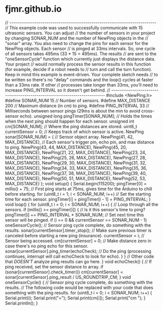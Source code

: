 # fjmr.github.io
// ---------------------------------------------------------------------------
// This example code was used to successfully communicate with 15 ultrasonic sensors. You can adjust
// the number of sensors in your project by changing SONAR_NUM and the number of NewPing objects in the
// "sonar" array. You also need to change the pins for each sensor for the NewPing objects. Each sensor
// is pinged at 33ms intervals. So, one cycle of all sensors takes 495ms (33 * 15 = 495ms). The results
// are sent to the "oneSensorCycle" function which currently just displays the distance data. Your project
// would normally process the sensor results in this function (for example, decide if a robot needs to
// turn and call the turn function). Keep in mind this example is event-driven. Your complete sketch needs
// to be written so there's no "delay" commands and the loop() cycles at faster than a 33ms rate. If other
// processes take longer than 33ms, you'll need to increase PING_INTERVAL so it doesn't get behind.
// ---------------------------------------------------------------------------
#include <NewPing.h>
#define SONAR_NUM     15 // Number of sensors.
#define MAX_DISTANCE 200 // Maximum distance (in cm) to ping.
#define PING_INTERVAL 33 // Milliseconds between sensor pings (29ms is about the min to avoid cross-sensor echo).
unsigned long pingTimer[SONAR_NUM]; // Holds the times when the next ping should happen for each sensor.
unsigned int cm[SONAR_NUM];         // Where the ping distances are stored.
uint8_t currentSensor = 0;          // Keeps track of which sensor is active.
NewPing sonar[SONAR_NUM] = {     // Sensor object array.
  NewPing(41, 42, MAX_DISTANCE), // Each sensor's trigger pin, echo pin, and max distance to ping.
  NewPing(43, 44, MAX_DISTANCE),
  NewPing(45, 20, MAX_DISTANCE),
  NewPing(21, 22, MAX_DISTANCE),
  NewPing(23, 24, MAX_DISTANCE),
  NewPing(25, 26, MAX_DISTANCE),
  NewPing(27, 28, MAX_DISTANCE),
  NewPing(29, 30, MAX_DISTANCE),
  NewPing(31, 32, MAX_DISTANCE),
  NewPing(34, 33, MAX_DISTANCE),
  NewPing(35, 36, MAX_DISTANCE),
  NewPing(37, 38, MAX_DISTANCE),
  NewPing(39, 40, MAX_DISTANCE),
  NewPing(50, 51, MAX_DISTANCE),
  NewPing(52, 53, MAX_DISTANCE)
};
void setup() {
  Serial.begin(115200);
  pingTimer[0] = millis() + 75;           // First ping starts at 75ms, gives time for the Arduino to chill before starting.
  for (uint8_t i = 1; i < SONAR_NUM; i++) // Set the starting time for each sensor.
    pingTimer[i] = pingTimer[i - 1] + PING_INTERVAL;
}
void loop() {
  for (uint8_t i = 0; i < SONAR_NUM; i++) { // Loop through all the sensors.
    if (millis() >= pingTimer[i]) {         // Is it this sensor's time to ping?
      pingTimer[i] += PING_INTERVAL * SONAR_NUM;  // Set next time this sensor will be pinged.
      if (i == 0 && currentSensor == SONAR_NUM - 1) oneSensorCycle(); // Sensor ping cycle complete, do something with the results.
      sonar[currentSensor].timer_stop();          // Make sure previous timer is canceled before starting a new ping (insurance).
      currentSensor = i;                          // Sensor being accessed.
      cm[currentSensor] = 0;                      // Make distance zero in case there's no ping echo for this sensor.
      sonar[currentSensor].ping_timer(echoCheck); // Do the ping (processing continues, interrupt will call echoCheck to look for echo).
    }
  }
  // Other code that *DOESN'T* analyze ping results can go here.
}
void echoCheck() { // If ping received, set the sensor distance to array.
  if (sonar[currentSensor].check_timer())
    cm[currentSensor] = sonar[currentSensor].ping_result / US_ROUNDTRIP_CM;
}
void oneSensorCycle() { // Sensor ping cycle complete, do something with the results.
  // The following code would be replaced with your code that does something with the ping results.
  for (uint8_t i = 0; i < SONAR_NUM; i++) {
    Serial.print(i);
    Serial.print("=");
    Serial.print(cm[i]);
    Serial.print("cm ");
  }
  Serial.println();
}
